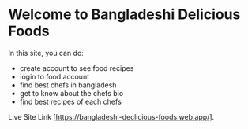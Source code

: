 # Welcome to Bangladeshi Delicious Foods

In this site, you can do:
 - create account to see food recipes
 - login to food account
 - find best chefs in bangladesh
 - get to know about the chefs bio
 - find best recipes of each chefs


Live Site Link [https://bangladeshi-declicious-foods.web.app/].